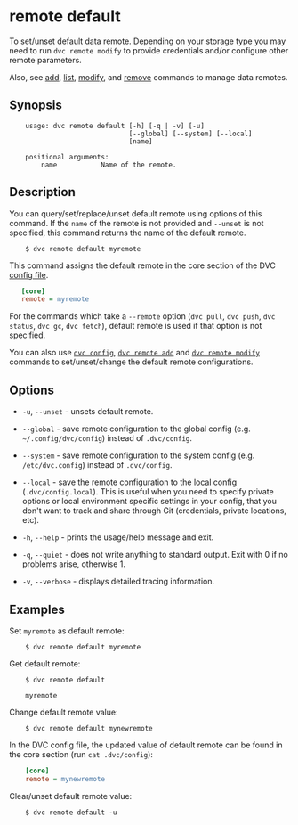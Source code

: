 # remote default

To set/unset default data remote. Depending on your storage type you may need
to run `dvc remote modify` to provide credentials and/or configure other remote
parameters.

Also, see [add](/doc/commands-reference/remote-add),
[list](/doc/commands-reference/remote-list),
[modify](/doc/commands-reference/remote-modify),
and [remove](/doc/commands-reference/remote-remove) commands to manage data
remotes.

## Synopsis

```usage
    usage: dvc remote default [-h] [-q | -v] [-u]
                              [--global] [--system] [--local]
                              [name]

    positional arguments:
        name           Name of the remote.
```

## Description

You can query/set/replace/unset default remote using options of this command.
If the `name` of the remote is not provided and `--unset` is not specified,
this command returns the name of the default remote.

```dvc
    $ dvc remote default myremote
```

This command assigns the default remote in the core section of the DVC
[config file](/doc/user-guide/dvc-files-and-directories).

```ini
   [core]
   remote = myremote
```

For the commands which take a `--remote` option (`dvc pull`, `dvc push`,
`dvc status`, `dvc gc`, `dvc fetch`), default remote is used if that option is
not specified.

You can also use [`dvc config`](/doc/user-guide/dvc-files-and-directories),
[`dvc remote add`](/doc/commands-reference/remote-add) and
[`dvc remote modify`](/doc/commands-reference/remote-modify) commands to
set/unset/change the default remote configurations.

## Options

* `-u`, `--unset` - unsets default remote.

* `--global` - save remote configuration to the global config (e.g.
`~/.config/dvc/config`) instead of `.dvc/config`.

* `--system` - save remote configuration to the system config (e.g.
`/etc/dvc.config`) instead of `.dvc/config`.

* `--local` - save the remote configuration to the
[local](/doc/user-guide/dvc-files-and-directories) config (`.dvc/config.local`).
This is useful when you need to specify private options or local environment
specific settings in your config, that you don't want to track and share through
Git (credentials, private locations, etc).

* `-h`, `--help` - prints the usage/help message and exit.

* `-q`, `--quiet` - does not write anything to standard output. Exit with 0 if
no problems arise, otherwise 1.

* `-v`, `--verbose` - displays detailed tracing information.

## Examples

Set `myremote` as default remote:

```dvc
    $ dvc remote default myremote
```

Get default remote:

```dvc
    $ dvc remote default

    myremote
```

Change default remote value:

```dvc
    $ dvc remote default mynewremote
```

In the DVC config file, the updated value of default remote can be found in the
core section (run `cat .dvc/config`):

```ini
    [core]
    remote = mynewremote
```

Clear/unset default remote value:

```dvc
    $ dvc remote default -u
```
